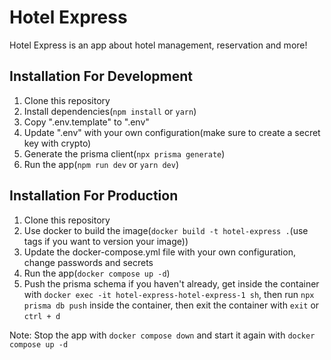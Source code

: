 # Hotel Express

Hotel Express is an app about hotel management, reservation and more!

## Installation For Development

1. Clone this repository
2. Install dependencies(`npm install` or `yarn`)
3. Copy ".env.template" to ".env"
4. Update ".env" with your own configuration(make sure to create a secret key with crypto)
5. Generate the prisma client(`npx prisma generate`)
6. Run the app(`npm run dev` or `yarn dev`)

## Installation For Production

1. Clone this repository
2. Use docker to build the image(`docker build -t hotel-express .`(use tags if you want to version your image))
3. Update the docker-compose.yml file with your own configuration, change passwords and secrets
4. Run the app(`docker compose up -d`)
5. Push the prisma schema if you haven't already, get inside the container with `docker exec -it hotel-express-hotel-express-1 sh`, then run `npx prisma db push` inside the container, then exit the container with `exit` or `ctrl + d`

Note: Stop the app with `docker compose down` and start it again with `docker compose up -d`
